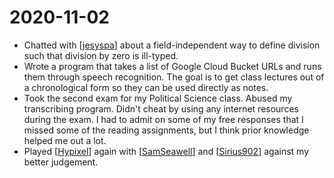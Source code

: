 # 2020-11-02

- Chatted with [[jesyspa]] about a field-independent way to define division
  such that division by zero is ill-typed.
- Wrote a program that takes a list of Google Cloud Bucket URLs and runs them
  through speech recognition. The goal is to get class lectures out of a
  chronological form so they can be used directly as notes.
- Took the second exam for my Political Science class. Abused my transcribing
  program. Didn't cheat by using any internet resources during the exam. I had
  to admit on some of my free responses that I missed some of the reading
  assignments, but I think prior knowledge helped me out a lot.
- Played [[Hypixel]] again with [[SamSeawell]] and [[Sirius902]] against my
  better judgement.

[//begin]: # "Autogenerated link references for markdown compatibility"
[jesyspa]: ..\jesyspa "Jesyspa"
[Hypixel]: ..\hypixel "Hypixel"
[SamSeawell]: ..\samseawell "SamSeawell"
[Sirius902]: ..\sirius902 "Sirius902"
[//end]: # "Autogenerated link references"
